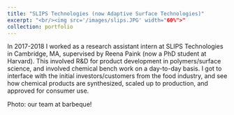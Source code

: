```yaml
---
title: "SLIPS Technologies (now Adaptive Surface Technologies)"
excerpt: "<br/><img src='/images/slips.JPG' width="60%">"
collection: portfolio
---
```


In 2017-2018 I worked as a research assistant intern at SLIPS Technologies in Cambridge, MA, supervised by Reena Paink (now a PhD student at Harvard). This involved R&D for product development in polymers/surface science, and involved chemical bench work on a day-to-day basis. I got to interface with the initial investors/customers from the food industry, and see how chemical products are synthesized, scaled up to production, and approved for consumer use. 

Photo: our team at barbeque!

